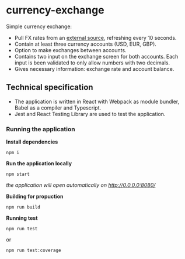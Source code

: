 # currency-exchange

Simple currency exchange:
* Pull FX rates from an [external source](https://exchangeratesapi.io), refreshing every 10 seconds.
* Contain at least three currency accounts (USD, EUR, GBP).
* Option to make exchanges between accounts.
* Contains two input on the exchange screen for both accounts. Each input is been validated to only allow numbers with two decimals.
* Gives necessary information: exchange rate and account balance.

## Technical specification

* The application is written in React with Webpack as module bundler, Babel as a compiler and Typescript.
* Jest and React Testing Library are used to test the application.

### Running the application

**Install dependencies**

```
npm i
```

**Run the application locally**

```
npm start
```

*the application will open automatically on http://0.0.0.0:8080/*


**Building for propuction**
```
npm run build
```

**Running test**
```
npm run test
```
or
```
npm run test:coverage
```
